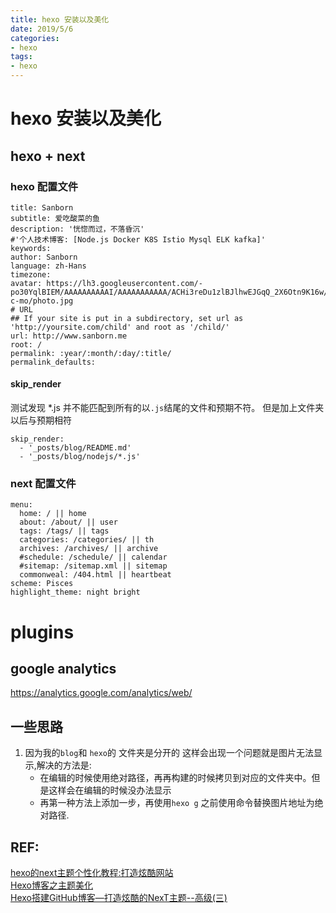 ```yaml
---
title: hexo 安装以及美化
date: 2019/5/6
categories: 
- hexo
tags: 
- hexo
---
```

# hexo 安装以及美化
## hexo + next
### hexo 配置文件
```
title: Sanborn
subtitle: 爱吃酸菜的鱼
description: '恍惚而过，不落昏沉'
#'个人技术博客: [Node.js Docker K8S Istio Mysql ELK kafka]'
keywords:
author: Sanborn
language: zh-Hans
timezone:
avatar: https://lh3.googleusercontent.com/-po30YqlBIEM/AAAAAAAAAAI/AAAAAAAAAAA/ACHi3reDu1zlBJlhwEJGqQ_2X6Otn9K16w/s64-c-mo/photo.jpg
# URL
## If your site is put in a subdirectory, set url as 'http://yoursite.com/child' and root as '/child/'
url: http://www.sanborn.me
root: /
permalink: :year/:month/:day/:title/
permalink_defaults:
```
<!--more--> 
#### skip_render
测试发现 *.js 并不能匹配到所有的以`.js`结尾的文件和预期不符。
但是加上文件夹以后与预期相符
```
skip_render:
  - '_posts/blog/README.md'
  - '_posts/blog/nodejs/*.js'
```

### next 配置文件
```
menu:
  home: / || home
  about: /about/ || user
  tags: /tags/ || tags
  categories: /categories/ || th
  archives: /archives/ || archive
  #schedule: /schedule/ || calendar
  #sitemap: /sitemap.xml || sitemap
  commonweal: /404.html || heartbeat
scheme: Pisces
highlight_theme: night bright

```

# plugins
## google analytics
https://analytics.google.com/analytics/web/

## 一些思路
1. 因为我的`blog`和 `hexo`的 文件夹是分开的
这样会出现一个问题就是图片无法显示,解决的方法是:
   - 在编辑的时候使用绝对路径，再再构建的时候拷贝到对应的文件夹中。但是这样会在编辑的时候没办法显示
   - 再第一种方法上添加一步，再使用`hexo g` 之前使用命令替换图片地址为绝对路径.
## REF:
[hexo的next主题个性化教程:打造炫酷网站](http://shenzekun.cn/hexo%E7%9A%84next%E4%B8%BB%E9%A2%98%E4%B8%AA%E6%80%A7%E5%8C%96%E9%85%8D%E7%BD%AE%E6%95%99%E7%A8%8B.html)  
[Hexo博客之主题美化](https://zhuanlan.zhihu.com/p/28360099)  
[Hexo搭建GitHub博客—打造炫酷的NexT主题--高级(三)](https://segmentfault.com/a/1190000016565908)